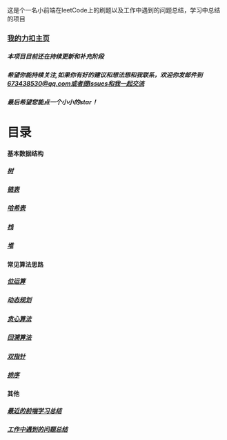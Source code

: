这是个一名小前端在leetCode上的刷题以及工作中遇到的问题总结，学习中总结的项目
### [我的力扣主页](https://leetcode-cn.com/u/html5wanghang/)
##### 本项目目前还在持续更新和补充阶段
##### 希望你能持续关注,如果你有好的建议和想法想和我联系，欢迎你发邮件到 673438530@qq.com或者提Issues和我一起交流
##### 最后希望您能点一个小小的star！

# 目录

#### 基本数据结构

##### [树](./markdown/leetcode/tree.md)
##### [链表](./markdown/leetcode/listNode.md)
##### [哈希表](./markdown/leetcode/hash.md)
##### [栈](./markdown/leetcode/stack.md)
##### [堆](./markdown/leetcode/heap.md)

#### 常见算法思路
##### [位运算](./markdown/leetcode/bit.md)
##### [动态规划](./markdown/leetcode/dp.md)
##### [贪心算法](./markdown/leetcode/greedy.md)
##### [回溯算法](./markdown/leetcode/back.md)
##### [双指针](./markdown/leetcode/doublePointer.md)
##### [排序](./markdown/leetcode/sort.md)
#### 其他
##### [最近的前端学习总结](./markdown/study/index.md)
##### [工作中遇到的问题总结](./markdown/problem/index.md)
